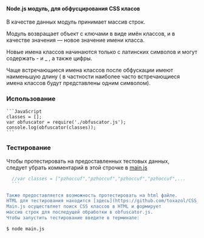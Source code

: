 #### Node.js модуль, для обфусцирования CSS класов  
  В качестве данных модуль принимает массив строк.   

  Модуль возвращает объект с ключами в виде имён классов, и в   качестве значения — новое значение имени класса.  

  Новые имена классов начинаются только с латинских символов и  могут содержать - и _ , а также цифры.  

  Чаще встречающиеся имена классов после обфускации имеют    наименьшую длину ( в частности наиболее часто встречающиеся имена  классов будут представлены одним символом).

  ### Использование
	```JavaScript
	classes = [];
	var obfuscator = require('./obfuscator.js');
	console.log(obfuscator(classes));
	```
  ### Тестирование
  Чтобы протестировать на предоставленных тестовых данных,  
  следует убрать комментарий в этой строчке в [main.js](https://github.com/toxazol/CSS_obfuscator/blob/master/src/main.js)
  ```JavaScript
	//var classes = ["pzhoccuf","pzhoccuf","pzhoccuf","pzhoccuf",...
	```
  
  Также предоставляется возможность протестировать на html файле.  
  HTML для тестирования находится [здесь](https://github.com/toxazol/CSS_obfuscator/tree/master/tests).   
  Main.js осуществляет поиск CSS классов в HTML и формирует  
  массив строк для последущей обработки в obfuscator.js.  
  Чтобы запустить тестирование введите в терминале:
  ```
  	$ node main.js
  ```